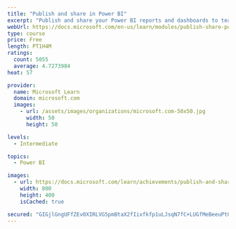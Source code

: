 ```yaml
---
title: "Publish and share in Power BI"
excerpt: "Publish and share your Power BI reports and dashboards to teammates in your organization or to everyone on the web."
webUrl: https://docs.microsoft.com/en-us/learn/modules/publish-share-power-bi/
type: course
price: Free
length: PT1H4M
ratings:
  count: 5055
  average: 4.7273984
heat: 57

provider:
  name: Microsoft Learn
  domain: microsoft.com
  images:
    - url: /assets/images/organizations/microsoft.com-50x50.jpg
      width: 50
      height: 50

levels:
  - Intermediate

topics:
  - Power BI

images:
  - url: https://docs.microsoft.com/learn/achievements/publish-and-share-with-power-bi-desktop-social.png
    width: 800
    height: 400
    isCached: true

secured: "GIGjlGngUFfZEv0XIRLVG5pmBtaX2fIixfkfp1uLJsqN7fC+LUGfMeBeeuPtG/mMTWZrD4IKQMlzKshyJVRtgEAhODotAyAo05ru7u6XP7qrl7cRIW3cxC8l3nTPsNF2lZ4IA2YzoY1mTFY9K4G75Ag5UFgWS22b888bQMMmTTJhPF6vz+PurMP7NVqznWtO0aljR73sh8kX1T+hXRNCsQSUSQpapspCbP51uROfWG20vWxglOAqm4flmwXkP5sUz2ZkYRg0kD0CMBkBuwZh/FOEOGlfboKK55YS1dB/wo7rUiXVhN4tODb5tE6KauEkPNG68iyu/r43ZU4PI0qk4UnioOuBSvVBl0TVuEuY1fmyazC616uniEzICvSn2rWTa2qlAAMnMWTF/6LSMsvkUL5C5eA2Y15OQdJon3He5YQ=;QZllemf5LPSl9d6gMvmaEA=="
---
```


